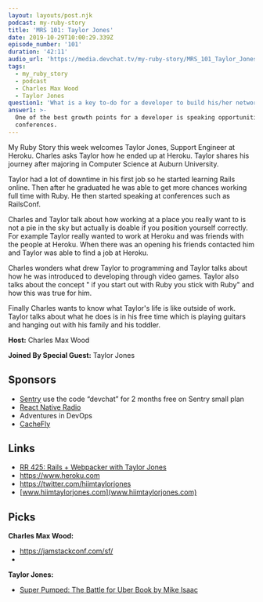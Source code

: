 ```yaml
---
layout: layouts/post.njk
podcast: my-ruby-story
title: 'MRS 101: Taylor Jones'
date: 2019-10-29T10:00:29.339Z
episode_number: '101'
duration: '42:11'
audio_url: 'https://media.devchat.tv/my-ruby-story/MRS_101_Taylor_Jones.mp3'
tags:
  - my_ruby_story
  - podcast
  - Charles Max Wood
  - Taylor Jones
question1: 'What is a key to-do for a developer to build his/her network? '
answer1: >-
  One of the best growth points for a developer is speaking opportunities at
  conferences.
---
```

My Ruby Story this week welcomes Taylor Jones, Support Engineer at Heroku. Charles asks Taylor how he ended up at Heroku. Taylor shares his journey after majoring in Computer Science at Auburn University. 

Taylor had a lot of downtime in his first job so he started learning Rails online. Then after he graduated he was able to get more chances working full time with Ruby. He then started speaking at conferences such as RailsConf. 

Charles and Taylor talk about how working at  a place you really want to is not a pie in the sky but actually is doable if you position yourself correctly.  For example Taylor really wanted to work at Heroku and was friends with the people at Heroku. When there was an opening his friends contacted him and Taylor was able to find a job at Heroku. 

Charles wonders what drew Taylor to programming and Taylor talks about how he was introduced to developing through video games. Taylor also talks about the concept " if you start out with Ruby you stick with Ruby" and how this was true for him. 

Finally Charles wants to know what Taylor's life is like outside of work. Taylor talks about what he does is in his free time which is playing guitars and hanging out with his family and his toddler.

**Host:** Charles Max Wood

**Joined By Special Guest:** Taylor Jones

## Sponsors

* [Sentry](https://sentry.io/) use the code “devchat” for 2 months free on Sentry small plan
* [React Native Radio](https://devchat.tv/react-native-radio/)
* Adventures in DevOps
* [CacheFly](https://www.cachefly.com/)

## Links

* [RR 425: Rails + Webpacker with Taylor Jones](https://devchat.tv/ruby-rogues/rr-425-rails-webpacker-with-taylor-jones/#viewport)
* <https://www.heroku.com>
* <https://twitter.com/hiimtaylorjones>
* [www.hiimtaylorjones.com](www.hiimtaylorjones.com)

## Picks

**Charles Max Wood:**

* <https://jamstackconf.com/sf/>
* 

**Taylor Jones:**

* [Super Pumped: The Battle for Uber Book by Mike Isaac](https://www.amazon.com/Super-Pumped-Battle-Mike-Isaac/dp/0393652246)
